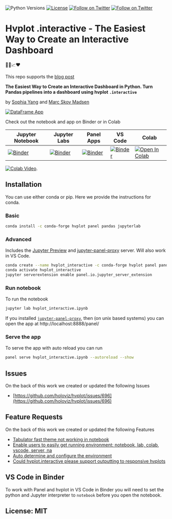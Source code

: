 ![Python Versions](https://img.shields.io/badge/python-3.7%20%7C%203.8%20%7C%203.9-blue) [![License](https://img.shields.io/badge/License-MIT-blue.svg)](https://opensource.org/licenses/MIT) [![Follow on Twitter](https://img.shields.io/twitter/follow/sophiamyang.svg?style=social)](https://twitter.com/sophiamyang) [![Follow on Twitter](https://img.shields.io/twitter/follow/MarcSkovMadsen.svg?style=social)](https://twitter.com/MarcSkovMadsen)

# Hvplot .interactive - The Easiest Way to Create an Interactive Dashboard

🐍🐼📈❤️

This repo supports the [blog post](https://sophiamyang.medium.com/the-easiest-way-to-create-an-interactive-dashboard-in-python-77440f2511d1?sk=e1ea8c40c090cdbe7689333267f73b25)

**The Easiest Way to Create an Interactive Dashboard in Python. Turn Pandas pipelines into a
dashboard using hvplot `.interactive`**

by [Sophia Yang](https://twitter.com/sophiamyang) and [Marc Skov Madsen](https://twitter.com/MarcSkovMadsen)

[![DataFrame App](assets/easy-dataframe-exploration.gif)](https://mybinder.org/v2/gh/sophiamyang/hvplot_interactive/HEAD?urlpath=lab/tree/hvplot_interactive.ipynb)

Check out the notebook and app on Binder or in Colab

| Jupyter Notebook | Jupyter Labs | Panel Apps | VS Code | Colab |
| - | - | - | - | - |
| [![Binder](https://mybinder.org/badge_logo.svg)](https://mybinder.org/v2/gh/sophiamyang/hvplot_interactive/HEAD?filepath=hvplot_interactive.ipynb) | [![Binder](https://mybinder.org/badge_logo.svg)](https://mybinder.org/v2/gh/sophiamyang/hvplot_interactive/HEAD?urlpath=lab/tree/hvplot_interactive.ipynb) | [![Binder](https://mybinder.org/badge_logo.svg)](https://mybinder.org/v2/gh/sophiamyang/hvplot_interactive/HEAD?urlpath=panel) | [![Binder](https://mybinder.org/badge_logo.svg)](https://mybinder.org/v2/gh/sophiamyang/hvplot_interactive/HEAD?urlpath=vscode) | [![Open In Colab](https://colab.research.google.com/assets/colab-badge.svg)](https://colab.research.google.com/github/sophiamyang/hvplot_interactive/blob/HEAD/hvplot_interactive.ipynb)

[![Colab Video](assets/hvplot-example-colab.gif)](https://colab.research.google.com/github/sophiamyang/hvplot_interactive/blob/HEAD/hvplot_interactive.ipynb).

## Installation

You can use either conda or pip. Here we provide the instructions for conda.

### Basic

```bash
conda install -c conda-forge hvplot panel pandas jupyterlab
```

### Advanced

Includes the [Jupyter Preview](https://blog.holoviz.org/panel_0.12.0.html#JupyterLab-previews) and [jupyter-panel-proxy](https://github.com/holoviz/jupyter-panel-proxy) server. Will also work in VS Code.

```bash
conda create --name hvplot_interactive -c conda-forge hvplot panel pandas jupyterlab jupyter-panel-proxy jupyter_bokeh
conda activate hvplot_interactive
jupyter serverextension enable panel.io.jupyter_server_extension
```

### Run notebook

To run the notebook

```bash
jupyter lab hvplot_interactive.ipynb
```

If you installed [`jupyter-panel-proxy`](https://github.com/holoviz/jupyter-panel-proxy), then (on unix based systems) you can open the app at
http://localhost:8888/panel/

### Serve the app

To serve the app with auto reload you can run

```bash
panel serve hvplot_interactive.ipynb --autoreload --show
```

## Issues

On the back of this work we created or updated the following Issues

- [https://github.com/holoviz/hvplot/issues/696](https://github.com/holoviz/hvplot/issues/696)

## Feature Requests

On the back of this work we created or updated the following Features

- [Tabulator fast theme not working in notebook](https://github.com/holoviz/panel/issues/3104)
- [Enable users to easily get running environment: notebook, lab, colab, vscode, server, na](https://github.com/holoviz/panel/issues/3103)
- [Auto determine and configure the environment](https://github.com/holoviz/panel/issues/2242#issuecomment-1013609253)
- [Could hvplot.interactive please support outputting to responsive hvplots](https://github.com/holoviz/hvplot/issues/695)

## VS Code in Binder

To work with Panel and hvplot in VS Code in Binder you will need to set the python and Jupyter interpreter to `notebook` before you open the notebook.

## License: MIT
